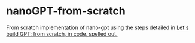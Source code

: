 # nanoGPT-from-scratch

From scratch implementation of nano-gpt using the steps detailed in [Let's build GPT: from scratch, in code, spelled out.
](https://www.youtube.com/watch?v=kCc8FmEb1nY)
